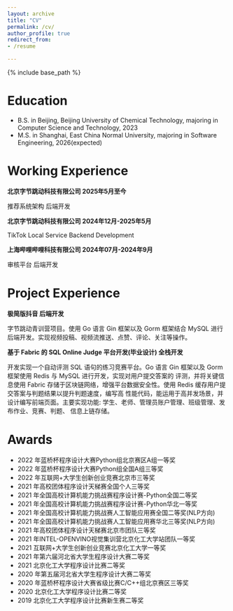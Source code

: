 ```yaml
---
layout: archive
title: "CV"
permalink: /cv/
author_profile: true
redirect_from:
- /resume

---
```


{% include base_path %}

Education
======

* B.S. in Beijing, Beijing University of Chemical Technology, majoring in Computer Science and Technology, 2023
* M.S. in Shanghai, East China Normal University, majoring in Software Engineering, 2026(expected)

Working Experience
=====
**北京字节跳动科技有限公司 2025年5月至今**

推荐系统架构 后端开发



**北京字节跳动科技有限公司 2024年12月-2025年5月**

TikTok Local Service Backend  Development




**上海哔哩哔哩科技有限公司 2024年07月-2024年9月**

审核平台 后端开发


Project Experience
======

**极简版抖音 后端开发**

字节跳动青训营项目。使用 Go 语言 Gin 框架以及 Gorm 框架结合 MySQL 进行后端开发。实现视频投稿、视频流推送、点赞、评论、关注等操作。

**基于 Fabric 的 SQL Online Judge 平台开发(毕业设计) 全栈开发**


开发实现一个自动评测 SQL 语句的练习竞赛平台。Go 语言 Gin 框架以及 Gorm 框架使用 Redis 与 MySQL 进行开发，实现对用户提交答案的 评测，并将关键信息使用 Fabric 存储于区块链网络，增强平台数据安全性。使用 Redis 缓存用户提交答案与判题结果以提升判题速度，编写高 性能代码，能运用于高并发场景，并设计编写前端页面。主要实现功能: 学生、老师、管理员账户管理、班级管理、发布作业、竞赛、判题、 信息上链存储。

Awards
======

* 2022 年蓝桥杯程序设计大赛Python组北京赛区A组一等奖
* 2022 年蓝桥杯程序设计大赛Python组全国A组三等奖
* 2022 年互联网+大学生创新创业竞赛北京市三等奖
* 2021 年高校团体程序设计天梯赛全国个人三等奖
* 2021 年全国高校计算机能力挑战赛程序设计赛-Python全国二等奖
* 2021 年全国高校计算机能力挑战赛程序设计赛-Python华北一等奖
* 2021 年全国高校计算机能力挑战赛人工智能应用赛全国二等奖(NLP方向)
* 2021 年全国高校计算机能力挑战赛人工智能应用赛华北三等奖(NLP方向)
* 2021 年高校团体程序设计天梯赛北京市团队三等奖
* 2021 年INTEL-OPENVINO视觉集训营北京化工大学站团队一等奖
* 2021 互联网+大学生创新创业竞赛北京化工大学一等奖
* 2021 年第六届河北省大学生程序设计大赛二等奖
* 2021 北京化工大学程序设计比赛二等奖
* 2020 年第五届河北省大学生程序设计大赛二等奖
* 2020 年蓝桥杯程序设计大赛省级比赛C/C++组北京赛区三等奖
* 2020 北京化工大学程序设计比赛二等奖
* 2019 北京化工大学程序设计比赛新生赛二等奖